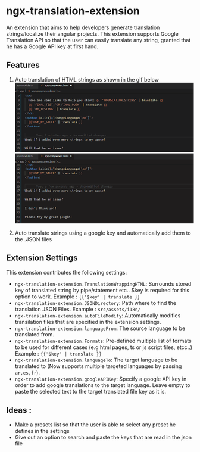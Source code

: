 # ngx-translation-extension

An extension that aims to help developers generate translation strings/localize their angular projects. This extension supports Google Translation API so that the user can easily translate any string, granted that he has a Google API key at first hand.

## Features

1. Auto translation of HTML strings as shown in the gif below
   ![Sample translation for HTML files](https://raw.githubusercontent.com/Surdok/ngx-translation-extension/master/assets/images/sample.gif)
   ![Translating multiple lines of strings using multi cursor](https://raw.githubusercontent.com/Surdok/ngx-translation-extension/master/assets/images/sample2.gif)

2. Auto translate strings using a google key and automatically add them to the .JSON files

## Extension Settings

This extension contributes the following settings:

- `ngx-translation-extension.TranslationWrappingHTML`: Surrounds stored key of translated string by pipe/statement etc.. $key is required for this option to work. Example : `{{'$key' | translate }}`
- `ngx-translation-extension.JSONDirectory`: Path where to find the translation JSON Files. Example : `src/assets/i18n/`
- `ngx-translation-extension.autoFileModify`: Automatically modifies transilation files that are specified in the extension settings.
- `ngx-translation-extension.languageFrom`: The source language to be translated from.
- `ngx-translation-extension.Formats`: Pre-defined multiple list of formats to be used for different cases (e.g html pages, ts or js script files, etcc..) Example : `{{'$key' | translate }}`
- `ngx-translation-extension.languageTo`: The target language to be translated to (Now supports multiple targeted languages by passing `ar,es,fr`).
- `ngx-translation-extension.googleAPIKey`: Specify a google API key in order to add google translations to the target language. Leave empty to paste the selected text to the target translated file key as it is.

## Ideas :

- Make a presets list so that the user is able to select any preset he defines in the settings
- Give out an option to search and paste the keys that are read in the json file
